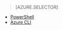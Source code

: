 <!-- not suitable for Mooncake -->

> [AZURE.SELECTOR]
- [PowerShell](/documentation/articles/virtual-networks-static-private-ip-arm-ps)
- [Azure CLI](/documentation/articles/virtual-networks-static-private-ip-arm-cli)